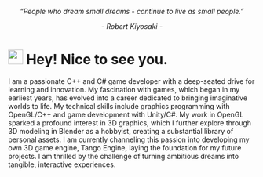 <p align="center"><i>“People who dream small dreams - continue to live as small people.”</i></p>
<p align="center"><i>- Robert Kiyosaki -</i></p>

<h1><img src="https://emojis.slackmojis.com/emojis/images/1531849430/4246/blob-sunglasses.gif?1531849430" width="30"/> Hey! Nice to see you.</h1>

I am a passionate C++ and C# game developer with a deep-seated drive for learning and innovation. My fascination with games, which began in my earliest years, has evolved into a career dedicated to bringing imaginative worlds to life.
My technical skills include graphics programming with OpenGL/C++ and game development with Unity/C#. My work in OpenGL sparked a profound interest in 3D graphics, which I further explore through 3D modeling in Blender as a hobbyist, creating a substantial library of personal assets.
I am currently channeling this passion into developing my own 3D game engine, Tango Engine, laying the foundation for my future projects. I am thrilled by the challenge of turning ambitious dreams into tangible, interactive experiences.

